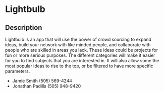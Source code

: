 # Lightbulb

## Description

Lightbulb is an app that will use the power of crowd sourcing to expand ideas, build your network with like minded people, and collaborate with people who are skilled in areas you lack. These ideas could be projects for fun or more serious purposes. The different categories will make it easier for you to find subjects that you are interested in. It will also allow some the most popular ideas to rise to the top, or be filtered to have more specific parameters.



* Jamie Smith (505) 569-4244
* Jonathan Padilla (505) 948-9420
